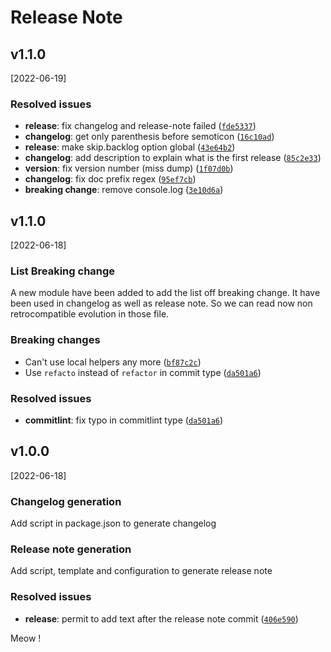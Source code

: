 # Release Note

## v1.1.0
[2022-06-19]

### Resolved issues

* **release**: fix changelog and release-note failed ([`fde5337`](https://github.com/FlorianCcj/conventional-commit/commit/fde5337716ba321eebbd2595576b1e7ec6735ef4))
* **changelog**: get only parenthesis before semoticon ([`16c10ad`](https://github.com/FlorianCcj/conventional-commit/commit/16c10ad142f4797d12aa47eb213e145323d11fc8))
* **release**: make skip.backlog option global ([`43e64b2`](https://github.com/FlorianCcj/conventional-commit/commit/43e64b2f577e303e1370ad97e21e0ab83802c97a))
* **changelog**: add description to explain what is the first release ([`85c2e33`](https://github.com/FlorianCcj/conventional-commit/commit/85c2e33b8a864bc64783062a6e9cce9df64d60f8))
* **version**: fix version number (miss dump) ([`1f07d0b`](https://github.com/FlorianCcj/conventional-commit/commit/1f07d0b3927620c31a91ef1cb01a621b60b19dde))
* **changelog**: fix doc prefix regex ([`95ef7cb`](https://github.com/FlorianCcj/conventional-commit/commit/95ef7cb9605f97efce8e9426b66e7c0d1bb64e7c))
* **breaking change**: remove console.log ([`3e10d6a`](https://github.com/FlorianCcj/conventional-commit/commit/3e10d6a903c88a3b683a30daaae9101bf0e5fea0))

## v1.1.0
[2022-06-18]

### List Breaking change

A new module have been added to add the list off breaking change.
It have been used in changelog as well as release note.
So we can read now non retrocompatible evolution in those file.

### Breaking changes

- Can't use local helpers any more ([`bf87c2c`](https://github.com/FlorianCcj/conventional-commit/commit/bf87c2ca0d19d9918d5876455aa46b2863e09d30))
- Use `refacto` instead of `refactor` in commit type ([`da501a6`](https://github.com/FlorianCcj/conventional-commit/commit/da501a636d3c259a3e24dfb26f973aab6d2e7308))

### Resolved issues

* **commitlint**: fix typo in commitlint type ([`da501a6`](https://github.com/FlorianCcj/conventional-commit/commit/da501a636d3c259a3e24dfb26f973aab6d2e7308))

## v1.0.0
[2022-06-18]

### Changelog generation

Add script in package.json to generate changelog

### Release note generation

Add script, template and configuration to generate release note

### Resolved issues

* **release**: permit to add text after the release note commit ([`406e590`](https://github.com/FlorianCcj/conventional-commit/commit/406e5905562754c43150511d8075966e67614f26))

Meow !
